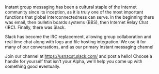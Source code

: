 Instant group messaging has been a cultural staple of the internet community since its inception, as it is truly one of the most important functions that global interconnectedness can serve. In the beginning there was email, then bulletin boards systems (BBS), then Internet Relay Chat (IRC). Finally, there was Slack.

Slack has become the IRC replacement, allowing group collaboration and real time chat along with logs and file hosting integration. We use it for many of our conversations, and as our primary instant messaging channel

Join our channel at https://usnacst.slack.com/ and post a hello! Choose a handle for yourself that isn't your Alpha, we'll help you come up with something good eventually. 

